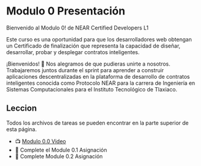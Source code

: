 # Modulo 0 Presentación

Bienvenido al Modulo 0! de NEAR Certified Developers L1

Este curso es una oportunidad para que los desarrolladores web obtengan un Certificado de finalización que representa la capacidad de diseñar, desarrollar, probar y desplegar contratos inteligentes.

¡Bienvenidos! 🥳
Nos alegramos de que pudieras unirte a nosotros. Trabajaremos juntos durante  el sprint para aprender a construir aplicaciones descentralizadas en la plataforma de desarrollo de contratos inteligentes conocida como Protocolo NEAR para la carrera de Ingeniería en Sistemas Computacionales para el Instituto Tecnológico de Tlaxiaco.

## Leccion
Todos los archivos de tareas se pueden encontrar en la parte superior de esta página.

-  📺 [Modulo  0.0 Video](https://www.youtube.com/watch?v=-Fil8HsEgpI)
-  📓 Complete el Module 0.1 Asignación
-  📓 Complete Module 0.2 Asignación
